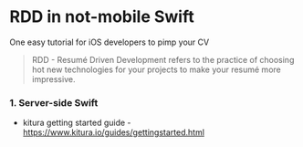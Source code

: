 # RDD in not-mobile Swift 
One easy tutorial for iOS developers to pimp your CV
> RDD - Resumé Driven Development refers to the practice of choosing hot new technologies for your projects to make your resumé more impressive.

### 1. Server-side Swift
 - kitura getting started guide - https://www.kitura.io/guides/gettingstarted.html

